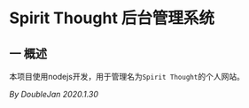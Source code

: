 # Spirit Thought 后台管理系统

## 一 概述

本项目使用nodejs开发，用于管理名为`Spirit Thought`的个人网站。

*By DoubleJan
2020.1.30*